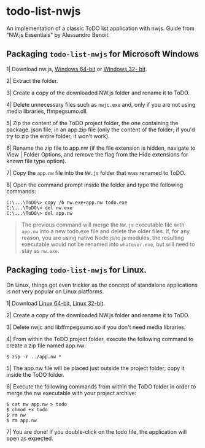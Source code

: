 # todo-list-nwjs
An implementation of a classic ToDO list application with nwjs. Guide from "NW.js Essentials" by Alessandro Benoit.

## Packaging ```todo-list-nwjs``` for Microsoft Windows
1| Download nw.js, [Windows 64-bit](http://dl.nwjs.io/v0.13.4/nwjs-v0.13.4-win-x64.zip) or [Windows 32- bit](http://dl.nwjs.io/v0.13.4/nwjs-v0.13.4-win-ia32.zip).

2| Extract the folder.

3| Create a copy of the downloaded NW.js folder and rename it to ToDO.

4| Delete unnecessary files such as ```nwjc.exe``` and, only if you are not using
media libraries, ffmpegsumo.dll.

5| Zip the content of the ToDO project folder, the one containing the package.
json file, in an app.zip file (only the content of the folder; if you'd try to zip
the entire folder, it won't work).

6| Rename the zip file to app.nw (if the file extension is hidden, navigate to
View | Folder Options, and remove the flag from the Hide extensions for
known file type option).

7| Copy the ```app.nw``` file into the ```NW.js``` folder that was renamed to ToDO.

8| Open the command prompt inside the folder and type the following
commands:

```prompt
C:\...\ToDO\> copy /b nw.exe+app.nw todo.exe
C:\...\ToDO\> del nw.exe
C:\...\ToDO\> del app.nw
````
>The previous command will merge the ```NW.js``` executable file with ```app.nw``` into a new todo.exe file and delete the older files. If, for any reason, you are using native Node.js/io.js modules, the resulting executable would not be renamed into ```whatever.exe```, but will need to stay as ```nw.exe```.

## Packaging ```todo-list-nwjs``` for Linux.
On Linux, things got even trickier as the concept of standalone applications is not very popular on Linux platforms.

1| Download [Linux 64-bit](http://dl.nwjs.io/v0.13.4/nwjs-v0.13.4-linux-x64.tar.gz), [Linux 32-bit](http://dl.nwjs.io/v0.13.4/nwjs-v0.13.4-linux-ia32.tar.gz).

2| Create a copy of the downloaded NW.js folder and rename it to ToDO.

3| Delete nwjc and libffmpegsumo.so if you don't need media libraries.

4| From within the ToDO project folder, execute the following command to
create a zip file named app.nw:

```
$ zip -r ../app.nw *
```

5| The app.nw file will be placed just outside the project folder; copy it inside
the ToDO folder.

6| Execute the following commands from within the ToDO folder in order to
merge the nw executable with your project archive:

```
$ cat nw app.nw > todo
$ chmod +x todo
$ rm nw
$ rm app.nw
```

7| You are done! If you double-click on the todo file, the application will open
as expected.


